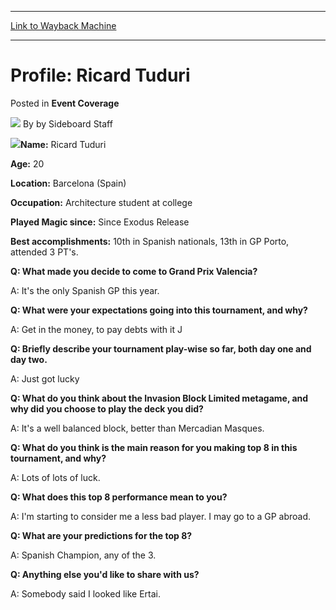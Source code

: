 
---
[Link to Wayback Machine](https://web.archive.org/web/20220703105323/https://magic.wizards.com/en/articles/archive/event-coverage/profile-ricard-tuduri-2000-01-01)

[_metadata_:author]:- "by Sideboard Staff"
[_metadata_:description]:- "Name: Ricard Tuduri Age: 20 Location: Barcelona (Spain) Occupation: Architecture student at college Played Magic since: Since Exodus Release Best accomplishments: 10th in Spanish nationals, 13th in GP Porto, attended 3 PT's. Q: What made you decide to come to Grand Prix Valencia? A: It's the only Spanish GP this year. Q: What were your expectations going into this tournament,"
[_metadata_:generator]:- "Drupal 7 (http://drupal.org)"
[_metadata_:node]:- "811006"
[_metadata_:publish_date]:- "2000-01-01"
[_metadata_:source]:- "div-main-content"
[_metadata_:title]:- "Profile: Ricard Tuduri"
[_metadata_:wayback_capture_timestamp]:- "2022-07-03 10:53:23"
[_metadata_:wayback_raw_url]:- "https://web.archive.org/web/20220703105323id_/https://magic.wizards.com/en/articles/archive/event-coverage/profile-ricard-tuduri-2000-01-01"
[_metadata_:wayback_url]:- "https://magic.wizards.com/en/articles/archive/event-coverage/profile-ricard-tuduri-2000-01-01"
---


Profile: Ricard Tuduri
======================



 Posted in **Event Coverage**







![](https://media.magic.wizards.com/styles/auth_small/public/generic-avatar-150_562.png)
By by Sideboard Staff











![](https://media.magic.wizards.com/image_legacy_migration/sideboard/images/GPVAL01/883.jpg)**Name:** Ricard Tuduri 
  
**Age:** 20 
  
**Location:** Barcelona (Spain) 
  
**Occupation:** Architecture student at college 
  
**Played Magic since:** Since Exodus Release 
  
**Best accomplishments:** 10th in Spanish nationals, 13th in GP Porto, attended 3 PT's. 




**Q: What made you decide to come to Grand Prix Valencia?**  

A: It's the only Spanish GP this year.




**Q: What were your expectations going into this tournament, and why?**  

A: Get in the money, to pay debts with it J




**Q: Briefly describe your tournament play-wise so far, both day one and day two.**  

A: Just got lucky




**Q: What do you think about the Invasion Block Limited metagame, and why did you choose to play the deck you did?**  

A: It's a well balanced block, better than Mercadian Masques.




**Q: What do you think is the main reason for you making top 8 in this tournament, and why?**  

A: Lots of lots of luck.




**Q: What does this top 8 performance mean to you?**  

A: I'm starting to consider me a less bad player. I may go to a GP abroad.




**Q: What are your predictions for the top 8?**  

A: Spanish Champion, any of the 3.




**Q: Anything else you'd like to share with us?**  

A: Somebody said I looked like Ertai.

 







